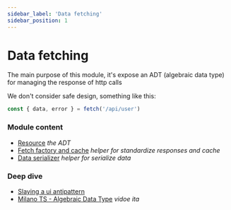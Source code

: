 ```yaml
---
sidebar_label: 'Data fetching'
sidebar_position: 1
---
```


# Data fetching

The main purpose of this module, it's expose an ADT (algebraic data type) for managing the response of http calls

We don't consider safe design, something like this:

```ts
const { data, error } = fetch('/api/user')
```

### Module content

-   [Resource](./resource) _the ADT_
-   [Fetch factory and cache](./fetch-factory-and-cache) _helper for standardize responses and cache_
-   [Data serializer](./data-serializer) _helper for serialize data_

### Deep dive

-   [Slaying a ui antipattern](https://medium.com/javascript-inside/slaying-a-ui-antipattern-in-fantasyland-907cbc322d2a)
-   [Milano TS - Algebraic Data Type](https://www.youtube.com/watch?v=rs8rzYmKzVE) _vidoe ita_
